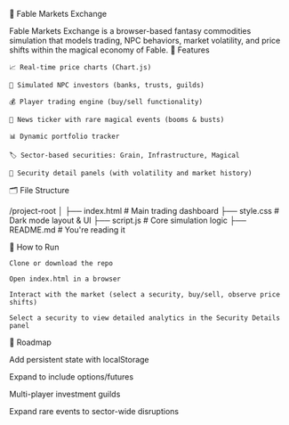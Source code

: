 📘 Fable Markets Exchange

Fable Markets Exchange is a browser-based fantasy commodities simulation that models trading, NPC behaviors, market volatility, and price shifts within the magical economy of Fable.
🔧 Features

    📈 Real-time price charts (Chart.js)

    🧠 Simulated NPC investors (banks, trusts, guilds)

    💰 Player trading engine (buy/sell functionality)

    📜 News ticker with rare magical events (booms & busts)

    📊 Dynamic portfolio tracker

    🏷️ Sector-based securities: Grain, Infrastructure, Magical

    🧾 Security detail panels (with volatility and market history)

🗂 File Structure

/project-root
│
├── index.html          # Main trading dashboard
├── style.css           # Dark mode layout & UI
├── script.js           # Core simulation logic
├── README.md           # You're reading it

🚀 How to Run

    Clone or download the repo

    Open index.html in a browser

    Interact with the market (select a security, buy/sell, observe price shifts)
    
    Select a security to view detailed analytics in the Security Details panel

🔮 Roadmap

Add persistent state with localStorage

Expand to include options/futures

Multi-player investment guilds

Expand rare events to sector-wide disruptions
